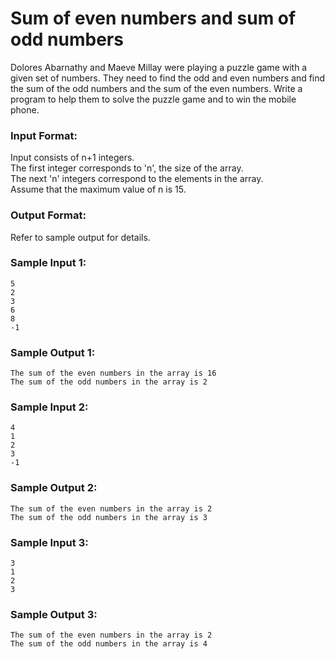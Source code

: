 # Sum of even numbers and sum of odd numbers

Dolores Abarnathy and Maeve Millay were playing a puzzle game with a given set of numbers. They need to find the odd and even numbers and find the sum of the odd numbers and the sum of the even numbers. Write a program to help them to solve the puzzle game and to win the mobile phone.

### Input Format:

Input consists of n+1 integers. <br>
The first integer corresponds to 'n', the size of the array. <br>
The next 'n' integers correspond to the elements in the array. <br>
Assume that the maximum value of n is 15.

### Output Format:

Refer to sample output for details.

### Sample Input 1:

```
5
2
3
6
8
-1
```

### Sample Output 1:

```
The sum of the even numbers in the array is 16
The sum of the odd numbers in the array is 2
```

### Sample Input 2:

```
4
1
2
3
-1
```

### Sample Output 2:

```
The sum of the even numbers in the array is 2
The sum of the odd numbers in the array is 3
```

### Sample Input 3:

```
3
1
2
3
```

### Sample Output 3:

```
The sum of the even numbers in the array is 2
The sum of the odd numbers in the array is 4
```
